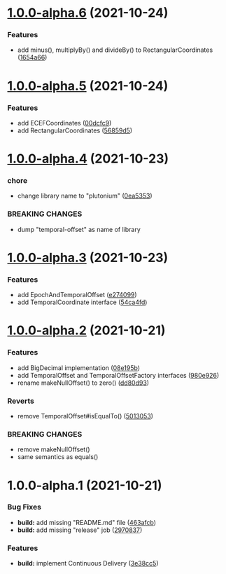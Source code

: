# [1.0.0-alpha.6](https://github.com/giulioscattolin/plutonium/compare/v1.0.0-alpha.5...v1.0.0-alpha.6) (2021-10-24)


### Features

* add minus(), multiplyBy() and divideBy() to RectangularCoordinates ([1654a66](https://github.com/giulioscattolin/plutonium/commit/1654a663f6ed5cbdc6941862226e1ec3ec84ff9a))

# [1.0.0-alpha.5](https://github.com/giulioscattolin/plutonium/compare/v1.0.0-alpha.4...v1.0.0-alpha.5) (2021-10-24)


### Features

* add ECEFCoordinates ([00dcfc9](https://github.com/giulioscattolin/plutonium/commit/00dcfc99afae0e64a610e7acddeed8729b41bdb7))
* add RectangularCoordinates ([56859d5](https://github.com/giulioscattolin/plutonium/commit/56859d5e5831ea904629ef110ed7a2a1b1c3c134))

# [1.0.0-alpha.4](https://github.com/giulioscattolin/plutonium/compare/v1.0.0-alpha.3...v1.0.0-alpha.4) (2021-10-23)


### chore

* change library name to "plutonium" ([0ea5353](https://github.com/giulioscattolin/plutonium/commit/0ea53538ef5a496d18be65a2f4d2010c558b848b))


### BREAKING CHANGES

* dump "temporal-offset" as name of library

# [1.0.0-alpha.3](https://github.com/giulioscattolin/plutonium/compare/v1.0.0-alpha.2...v1.0.0-alpha.3) (2021-10-23)


### Features

* add EpochAndTemporalOffset ([e274099](https://github.com/giulioscattolin/plutonium/commit/e2740998e4238d618ee2dc2e13c8d0fc40c01edc))
* add TemporalCoordinate interface ([54ca4fd](https://github.com/giulioscattolin/plutonium/commit/54ca4fdb154e0c583523ba07609d29e51a63c8ab))

# [1.0.0-alpha.2](https://github.com/giulioscattolin/plutonium/compare/v1.0.0-alpha.1...v1.0.0-alpha.2) (2021-10-21)


### Features

* add BigDecimal implementation ([08e195b](https://github.com/giulioscattolin/plutonium/commit/08e195bd338267e6dcf034b13206e44e875a4610))
* add TemporalOffset and TemporalOffsetFactory interfaces ([980e926](https://github.com/giulioscattolin/plutonium/commit/980e926889345d8a910544ce1db19ffda8f6207e))
* rename makeNullOffset() to zero() ([dd80d93](https://github.com/giulioscattolin/plutonium/commit/dd80d9348f036e23131ecea2f195127da866b8de))


### Reverts

* remove TemporalOffset#isEqualTo() ([5013053](https://github.com/giulioscattolin/plutonium/commit/50130531570ed16df408b9d2f16cd6ec20f084c9))


### BREAKING CHANGES

* remove makeNullOffset()
* same semantics as equals()

# 1.0.0-alpha.1 (2021-10-21)


### Bug Fixes

* **build:** add missing "README.md" file ([463afcb](https://github.com/giulioscattolin/plutonium/commit/463afcb7b7309a7cca940172db86379d00943351))
* **build:** add missing "release" job ([2970837](https://github.com/giulioscattolin/plutonium/commit/29708378582a981abd3a9620923a3aa0e9816acd))


### Features

* **build:** implement Continuous Delivery ([3e38cc5](https://github.com/giulioscattolin/plutonium/commit/3e38cc5a0dd49fe46242eb844f51d8047e21fb11))
